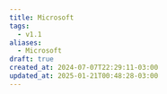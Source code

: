 ```yaml
---
title: Microsoft
tags:
  - v1.1
aliases:
  - Microsoft
draft: true
created_at: 2024-07-07T22:29:11-03:00
updated_at: 2025-01-21T00:48:28-03:00
---
```


